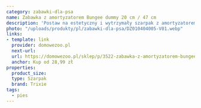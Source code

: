 ```yaml
---
category: zabawki-dla-psa
name: Zabawka z amortyzatorem Bungee dummy 20 cm / 47 cm
description: 'Postaw na estetyczny i wytrzymały szarpak z amortyzatorem. Twój psiak go pokocha, a Ty będziesz mógł spędzać z nim długie godziny - bawiąc się w domu lub na świeżym powietrzu.'
photo: "/uploads/produkty/pl/zabawki-dla-psa/DZ010404005-V01.webp"
links:
- template: link
  provider: domowezoo.pl
  next-url:
  url: https://domowezoo.pl/sklep/p/3522-zabawka-z-amortyzatorem-bungee-dummy-20-cm-47-cm
  anchor: Kup od 28,99 zł
properties:
  product_size:
  type: Szarpak
  brand: Trixie
tags:
  - pies
---
```

